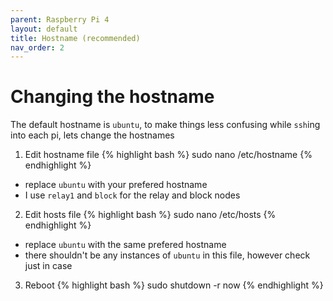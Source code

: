 ```yaml
---
parent: Raspberry Pi 4
layout: default
title: Hostname (recommended)
nav_order: 2
---
```


# Changing the hostname

The default hostname is `ubuntu`,
to make things less confusing while `ssh`ing into each pi, lets change the hostnames

1. Edit hostname file
{% highlight bash %}
sudo nano /etc/hostname
{% endhighlight %}
- replace `ubuntu` with your prefered hostname
- I use `relay1` and `block` for the relay and block nodes

2. Edit hosts file
{% highlight bash %}
sudo nano /etc/hosts
{% endhighlight %}
- replace `ubuntu` with the same prefered hostname
- there shouldn't be any instances of `ubuntu` in this file, however check just in case

3. Reboot
{% highlight bash %}
sudo shutdown -r now
{% endhighlight %}
